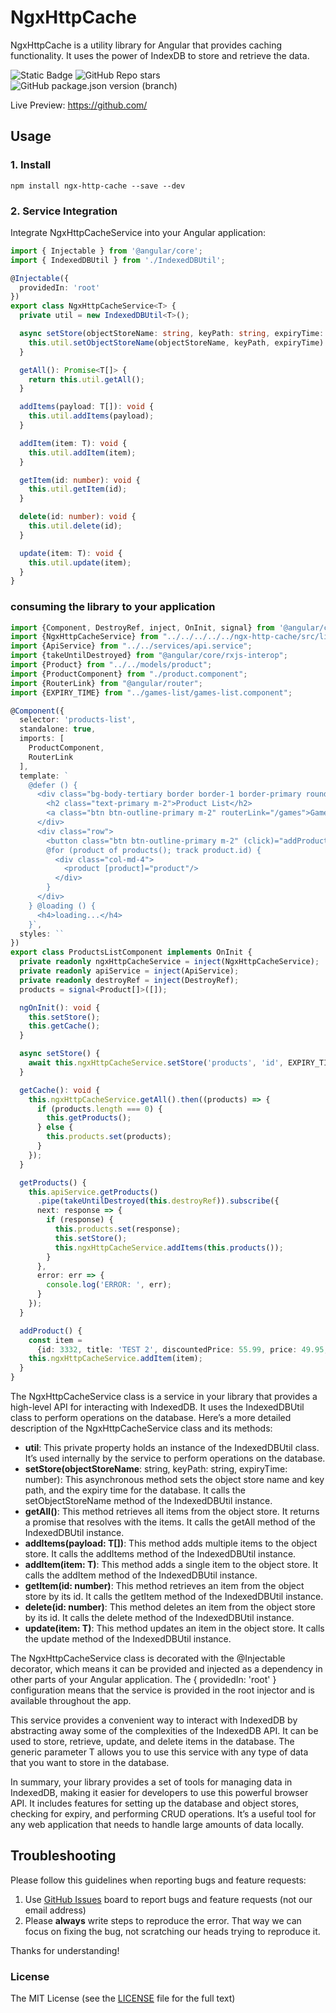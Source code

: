 # NgxHttpCache

NgxHttpCache is a utility library for Angular that provides caching functionality. It uses the power of IndexDB to store and retrieve the data.

![Static Badge](https://img.shields.io/badge/build-passing-brightgreen)
![GitHub Repo stars](https://img.shields.io/github/stars/raju/ngx-multilingual)
![GitHub package.json version (branch)](https://img.shields.io/github/package-json/v/raju/ngx-multilingual/main)

Live Preview: https://github.com/
## Usage

### 1. Install

```
npm install ngx-http-cache --save --dev
```

### 2. Service Integration

Integrate NgxHttpCacheService into your Angular application:

```typescript
import { Injectable } from '@angular/core';
import { IndexedDBUtil } from './IndexedDBUtil';

@Injectable({
  providedIn: 'root'
})
export class NgxHttpCacheService<T> {
  private util = new IndexedDBUtil<T>();

  async setStore(objectStoreName: string, keyPath: string, expiryTime: number): Promise<void> {
    this.util.setObjectStoreName(objectStoreName, keyPath, expiryTime).then();
  }

  getAll(): Promise<T[]> {
    return this.util.getAll();
  }

  addItems(payload: T[]): void {
    this.util.addItems(payload);
  }

  addItem(item: T): void {
    this.util.addItem(item);
  }

  getItem(id: number): void {
    this.util.getItem(id);
  }

  delete(id: number): void {
    this.util.delete(id);
  }

  update(item: T): void {
    this.util.update(item);
  }
}


```

### consuming the library to your application

```typescript
import {Component, DestroyRef, inject, OnInit, signal} from '@angular/core';
import {NgxHttpCacheService} from "../../../../../ngx-http-cache/src/lib/ngx-http-cache.service";
import {ApiService} from "../../services/api.service";
import {takeUntilDestroyed} from "@angular/core/rxjs-interop";
import {Product} from "../../models/product";
import {ProductComponent} from "./product.component";
import {RouterLink} from "@angular/router";
import {EXPIRY_TIME} from "../games-list/games-list.component";

@Component({
  selector: 'products-list',
  standalone: true,
  imports: [
    ProductComponent,
    RouterLink
  ],
  template: `
    @defer () {
      <div class="bg-body-tertiary border border-1 border-primary rounded d-flex justify-content-between">
        <h2 class="text-primary m-2">Product List</h2>
        <a class="btn btn-outline-primary m-2" routerLink="/games">Games</a>
      </div>
      <div class="row">
        <button class="btn btn-outline-primary m-2" (click)="addProduct()">Add Product</button>
        @for (product of products(); track product.id) {
          <div class="col-md-4">
            <product [product]="product"/>
          </div>
        }
      </div>
    } @loading () {
      <h4>loading...</h4>
    }`,
  styles: ``
})
export class ProductsListComponent implements OnInit {
  private readonly ngxHttpCacheService = inject(NgxHttpCacheService);
  private readonly apiService = inject(ApiService);
  private readonly destroyRef = inject(DestroyRef);
  products = signal<Product[]>([]);

  ngOnInit(): void {
    this.setStore();
    this.getCache();
  }

  async setStore() {
    await this.ngxHttpCacheService.setStore('products', 'id', EXPIRY_TIME);
  }

  getCache(): void {
    this.ngxHttpCacheService.getAll().then((products) => {
      if (products.length === 0) {
        this.getProducts();
      } else {
        this.products.set(products);
      }
    });
  }

  getProducts() {
    this.apiService.getProducts()
      .pipe(takeUntilDestroyed(this.destroyRef)).subscribe({
      next: response => {
        if (response) {
          this.products.set(response);
          this.setStore();
          this.ngxHttpCacheService.addItems(this.products());
        }
      },
      error: err => {
        console.log('ERROR: ', err);
      }
    });
  }

  addProduct() {
    const item =
      {id: 3332, title: 'TEST 2', discountedPrice: 55.99, price: 49.95, quantity: 100}
    this.ngxHttpCacheService.addItem(item);
  }
}

```

The NgxHttpCacheService class is a service in your library that provides a high-level API for interacting with IndexedDB. It uses the IndexedDBUtil class to perform operations on the database. Here’s a more detailed description of the NgxHttpCacheService class and its methods:

* **util**: This private property holds an instance of the IndexedDBUtil class. It’s used internally by the service to perform operations on the database.
* **setStore(objectStoreName**: string, keyPath: string, expiryTime: number): This asynchronous method sets the object store name and key path, and the expiry time for the database. It calls the setObjectStoreName method of the IndexedDBUtil instance.
* **getAll()**: This method retrieves all items from the object store. It returns a promise that resolves with the items. It calls the getAll method of the IndexedDBUtil instance.
* **addItems(payload: T[])**: This method adds multiple items to the object store. It calls the addItems method of the IndexedDBUtil instance.
* **addItem(item: T)**: This method adds a single item to the object store. It calls the addItem method of the IndexedDBUtil instance.
* **getItem(id: number)**: This method retrieves an item from the object store by its id. It calls the getItem method of the IndexedDBUtil instance.
* **delete(id: number)**: This method deletes an item from the object store by its id. It calls the delete method of the IndexedDBUtil instance.
* **update(item: T)**: This method updates an item in the object store. It calls the update method of the IndexedDBUtil instance.

The NgxHttpCacheService class is decorated with the @Injectable decorator, which means it can be provided and injected as a dependency in other parts of your Angular application. The { providedIn: 'root' } configuration means that the service is provided in the root injector and is available throughout the app.

This service provides a convenient way to interact with IndexedDB by abstracting away some of the complexities of the IndexedDB API. It can be used to store, retrieve, update, and delete items in the database. The generic parameter T allows you to use this service with any type of data that you want to store in the database.

In summary, your library provides a set of tools for managing data in IndexedDB, making it easier for developers to use this powerful browser API. It includes features for setting up the database and object stores, checking for expiry, and performing CRUD operations. It’s a useful tool for any web application that needs to handle large amounts of data locally.


## Troubleshooting

Please follow this guidelines when reporting bugs and feature requests:

1. Use [GitHub Issues](https://github.com/raju/ngx-translatekit/issues) board to report bugs and feature requests (not our email address)
2. Please **always** write steps to reproduce the error. That way we can focus on fixing the bug, not scratching our heads trying to reproduce it.

Thanks for understanding!

### License

The MIT License (see the [LICENSE](https://github.com/raju/ngx-translatekit/blob/main/LICENSE) file for the full text)

